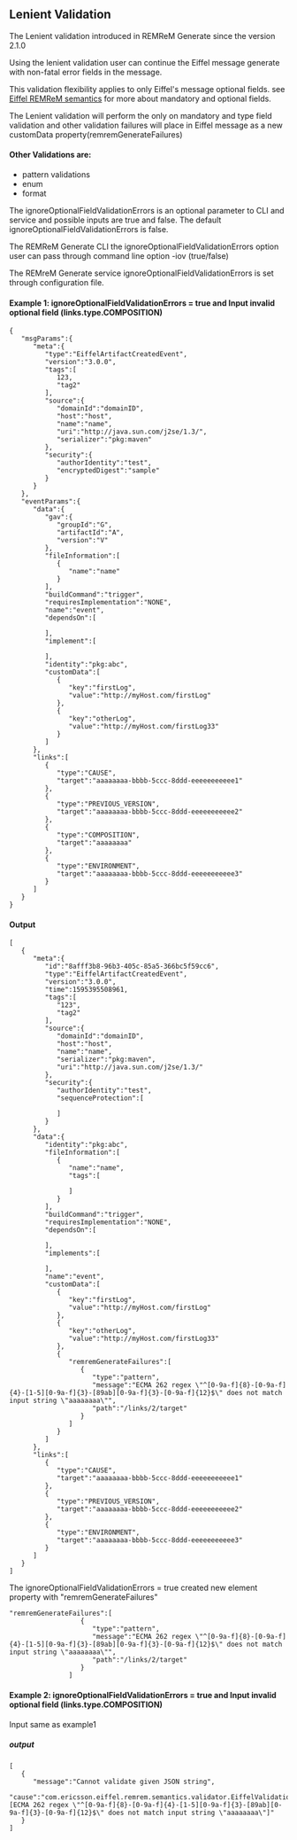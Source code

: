 ## Lenient Validation
The Lenient validation introduced in REMReM Generate since the version 2.1.0

Using the lenient validation user can continue the Eiffel message generate with non-fatal error fields in the message.

This validation flexibility applies to only Eiffel's message optional fields. see
 [Eiffel REMReM semantics](https://github.com/eiffel-community/eiffel/tree/master/schemas)
for more about mandatory and optional fields.

The Lenient validation will perform the only on mandatory and type field validation and other validation failures will place in Eiffel message as a new customData property(remremGenerateFailures)

#### Other Validations are:
- pattern validations
- enum
- format

The ignoreOptionalFieldValidationErrors is an optional parameter to CLI and service and possible inputs are true and false. The default ignoreOptionalFieldValidationErrors is false.

The REMReM Generate CLI the ignoreOptionalFieldValidationErrors option user can pass through command line option -iov (true/false)

The REMreM Generate service ignoreOptionalFieldValidationErrors is set through configuration file.

#### Example 1: ignoreOptionalFieldValidationErrors = true and Input invalid optional field (links.type.COMPOSITION)
```
{
   "msgParams":{
      "meta":{
         "type":"EiffelArtifactCreatedEvent",
         "version":"3.0.0",
         "tags":[
            123,
            "tag2"
         ],
         "source":{
            "domainId":"domainID",
            "host":"host",
            "name":"name",
            "uri":"http://java.sun.com/j2se/1.3/",
            "serializer":"pkg:maven"
         },
         "security":{
            "authorIdentity":"test",
            "encryptedDigest":"sample"
         }
      }
   },
   "eventParams":{
      "data":{
         "gav":{
            "groupId":"G",
            "artifactId":"A",
            "version":"V"
         },
         "fileInformation":[
            {
               "name":"name"
            }
         ],
         "buildCommand":"trigger",
         "requiresImplementation":"NONE",
         "name":"event",
         "dependsOn":[

         ],
         "implement":[

         ],
         "identity":"pkg:abc",
         "customData":[
            {
               "key":"firstLog",
               "value":"http://myHost.com/firstLog"
            },
            {
               "key":"otherLog",
               "value":"http://myHost.com/firstLog33"
            }
         ]
      },
      "links":[
         {
            "type":"CAUSE",
            "target":"aaaaaaaa-bbbb-5ccc-8ddd-eeeeeeeeeee1"
         },
         {
            "type":"PREVIOUS_VERSION",
            "target":"aaaaaaaa-bbbb-5ccc-8ddd-eeeeeeeeeee2"
         },
         {
            "type":"COMPOSITION",
            "target":"aaaaaaaa"
         },
         {
            "type":"ENVIRONMENT",
            "target":"aaaaaaaa-bbbb-5ccc-8ddd-eeeeeeeeeee3"
         }
      ]
   }
}
```

#### Output

```
[
   {
      "meta":{
         "id":"8afff3b8-96b3-405c-85a5-366bc5f59cc6",
         "type":"EiffelArtifactCreatedEvent",
         "version":"3.0.0",
         "time":1595395508961,
         "tags":[
            "123",
            "tag2"
         ],
         "source":{
            "domainId":"domainID",
            "host":"host",
            "name":"name",
            "serializer":"pkg:maven",
            "uri":"http://java.sun.com/j2se/1.3/"
         },
         "security":{
            "authorIdentity":"test",
            "sequenceProtection":[

            ]
         }
      },
      "data":{
         "identity":"pkg:abc",
         "fileInformation":[
            {
               "name":"name",
               "tags":[

               ]
            }
         ],
         "buildCommand":"trigger",
         "requiresImplementation":"NONE",
         "dependsOn":[

         ],
         "implements":[

         ],
         "name":"event",
         "customData":[
            {
               "key":"firstLog",
               "value":"http://myHost.com/firstLog"
            },
            {
               "key":"otherLog",
               "value":"http://myHost.com/firstLog33"
            },
            {
               "remremGenerateFailures":[
                  {
                     "type":"pattern",
                     "message":"ECMA 262 regex \"^[0-9a-f]{8}-[0-9a-f]{4}-[1-5][0-9a-f]{3}-[89ab][0-9a-f]{3}-[0-9a-f]{12}$\" does not match input string \"aaaaaaaa\"",
                     "path":"/links/2/target"
                  }
               ]
            }
         ]
      },
      "links":[
         {
            "type":"CAUSE",
            "target":"aaaaaaaa-bbbb-5ccc-8ddd-eeeeeeeeeee1"
         },
         {
            "type":"PREVIOUS_VERSION",
            "target":"aaaaaaaa-bbbb-5ccc-8ddd-eeeeeeeeeee2"
         },
         {
            "type":"ENVIRONMENT",
            "target":"aaaaaaaa-bbbb-5ccc-8ddd-eeeeeeeeeee3"
         }
      ]
   }
]
```

The ignoreOptionalFieldValidationErrors = true created new element property with "remremGenerateFailures"
```
"remremGenerateFailures":[
                  {
                     "type":"pattern",
                     "message":"ECMA 262 regex \"^[0-9a-f]{8}-[0-9a-f]{4}-[1-5][0-9a-f]{3}-[89ab][0-9a-f]{3}-[0-9a-f]{12}$\" does not match input string \"aaaaaaaa\"",
                     "path":"/links/2/target"
                  }
               ]
```

#### Example 2: ignoreOptionalFieldValidationErrors = true and Input invalid optional field (links.type.COMPOSITION)
Input same as example1

##### output
```
[
   {
      "message":"Cannot validate given JSON string",
      "cause":"com.ericsson.eiffel.remrem.semantics.validator.EiffelValidationException: [ECMA 262 regex \"^[0-9a-f]{8}-[0-9a-f]{4}-[1-5][0-9a-f]{3}-[89ab][0-9a-f]{3}-[0-9a-f]{12}$\" does not match input string \"aaaaaaaa\"]"
   }
]
```
